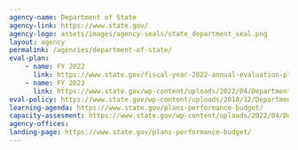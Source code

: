 ```yaml
---
agency-name: Department of State
agency-link: https://www.state.gov/
agency-logo: assets/images/agency-seals/state_department_seal.png
layout: agency
permalink: /agencies/department-of-state/
eval-plan:
    - name: FY 2022
      link: https://www.state.gov/fiscal-year-2022-annual-evaluation-plan/
    - name: FY 2023
      link: https://www.state.gov/wp-content/uploads/2022/04/Department-of-State-FY2023-Annual-Evaluation-Plan-April-2022-FINAL-for-publication.pdf
eval-policy: https://www.state.gov/wp-content/uploads/2018/12/Department-of-State-Program-and-Project-Design-Monitoring-and-Evaluation-Policy.pdf
learning-agenda: https://www.state.gov/plans-performance-budget/
capacity-assesment: https://www.state.gov/wp-content/uploads/2022/04/Department-of-State-Capacity-Assessment-April-2022.pdf
agency-offices:
landing-page: https://www.state.gov/plans-performance-budget/
---
```


